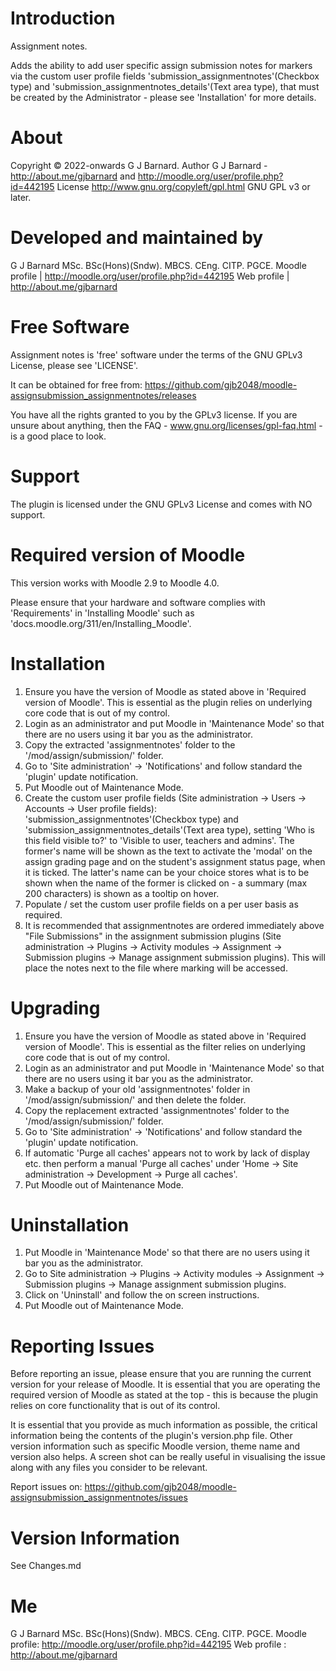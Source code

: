 Introduction
============
Assignment notes.

Adds the ability to add user specific assign submission notes for markers via the custom user profile fields
'submission_assignmentnotes'(Checkbox type) and 'submission_assignmentnotes_details'(Text area type), that must be created by the
Administrator - please see 'Installation' for more details.

About
=====
Copyright  &copy; 2022-onwards G J Barnard.
Author     G J Barnard - http://about.me/gjbarnard and http://moodle.org/user/profile.php?id=442195
License    http://www.gnu.org/copyleft/gpl.html GNU GPL v3 or later.

Developed and maintained by
===========================
G J Barnard MSc. BSc(Hons)(Sndw). MBCS. CEng. CITP. PGCE.
Moodle profile | http://moodle.org/user/profile.php?id=442195
Web profile | http://about.me/gjbarnard

Free Software
=============
Assignment notes is 'free' software under the terms of the GNU GPLv3 License, please see 'LICENSE'.

It can be obtained for free from:
https://github.com/gjb2048/moodle-assignsubmission_assignmentnotes/releases

You have all the rights granted to you by the GPLv3 license.  If you are unsure about anything, then the
FAQ - www.gnu.org/licenses/gpl-faq.html - is a good place to look.

Support
=======
The plugin is licensed under the GNU GPLv3 License and comes with NO support.

Required version of Moodle
==========================
This version works with Moodle 2.9 to Moodle 4.0.

Please ensure that your hardware and software complies with 'Requirements' in 'Installing Moodle' such as
'docs.moodle.org/311/en/Installing_Moodle'.

Installation
============
 1. Ensure you have the version of Moodle as stated above in 'Required version of Moodle'.  This is essential as the plugin relies
    on underlying core code that is out of my control.
 2. Login as an administrator and put Moodle in 'Maintenance Mode' so that there are no users using it bar you as the administrator.
 3. Copy the extracted 'assignmentnotes' folder to the '/mod/assign/submission/' folder.
 4. Go to 'Site administration' -> 'Notifications' and follow standard the 'plugin' update notification.
 5. Put Moodle out of Maintenance Mode.
 6. Create the custom user profile fields (Site administration -> Users -> Accounts -> User profile fields):
    'submission_assignmentnotes'(Checkbox type) and 'submission_assignmentnotes_details'(Text area type), setting
    'Who is this field visible to?' to 'Visible to user, teachers and admins'.  The former's name will be shown as the text to
    activate the 'modal' on the assign grading page and on the student's assignment status page, when it is ticked.  The latter's
    name can be your choice stores what is to be shown when the name of the former is clicked on - a summary (max 200 characters) is
    shown as a tooltip on hover.
 7. Populate / set the custom user profile fields on a per user basis as required.
 8. It is recommended that assignmentnotes are ordered immediately above "File Submissions" in the assignment submission plugins
    (Site administration -> Plugins -> Activity modules -> Assignment -> Submission plugins -> Manage assignment submission plugins).
    This will place the notes next to the file where marking will be accessed.

Upgrading
=========
 1. Ensure you have the version of Moodle as stated above in 'Required version of Moodle'.  This is essential as the
    filter relies on underlying core code that is out of my control.
 2. Login as an administrator and put Moodle in 'Maintenance Mode' so that there are no users using it bar you as the administrator.
 3. Make a backup of your old 'assignmentnotes' folder in '/mod/assign/submission/' and then delete the folder.
 4. Copy the replacement extracted 'assignmentnotes' folder to the '/mod/assign/submission/' folder.
 5. Go to 'Site administration' -> 'Notifications' and follow standard the 'plugin' update notification.
 6. If automatic 'Purge all caches' appears not to work by lack of display etc. then perform a manual 'Purge all caches'
    under 'Home -> Site administration -> Development -> Purge all caches'.
 7. Put Moodle out of Maintenance Mode.

Uninstallation
==============
 1. Put Moodle in 'Maintenance Mode' so that there are no users using it bar you as the administrator.
 2. Go to Site administration -> Plugins -> Activity modules -> Assignment -> Submission plugins -> Manage assignment submission plugins.
 3. Click on 'Uninstall' and follow the on screen instructions.
 4. Put Moodle out of Maintenance Mode.

Reporting Issues
================
Before reporting an issue, please ensure that you are running the current version for your release of Moodle.  It is essential
that you are operating the required version of Moodle as stated at the top - this is because the plugin relies on core
functionality that is out of its control.

It is essential that you provide as much information as possible, the critical information being the contents of the plugin's
version.php file.  Other version information such as specific Moodle version, theme name and version also helps.  A screen shot
can be really useful in visualising the issue along with any files you consider to be relevant.

Report issues on: https://github.com/gjb2048/moodle-assignsubmission_assignmentnotes/issues

Version Information
===================
See Changes.md

Me
==
G J Barnard MSc. BSc(Hons)(Sndw). MBCS. CEng. CITP. PGCE.
Moodle profile: http://moodle.org/user/profile.php?id=442195
Web profile   : http://about.me/gjbarnard